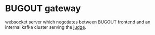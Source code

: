 # BUGOUT gateway

websocket server which negotiates between BUGOUT frontend and an internal kafka cluster serving the [judge](../judge/README.md).
